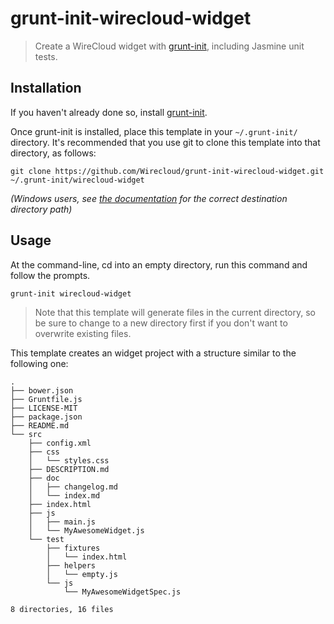 # grunt-init-wirecloud-widget

> Create a WireCloud widget with [grunt-init], including Jasmine unit tests.

[grunt-init]: http://gruntjs.com/project-scaffolding

## Installation

If you haven't already done so, install [grunt-init][].

Once grunt-init is installed, place this template in your `~/.grunt-init/` directory. It's recommended that you use git to clone this template into that directory, as follows:

```
git clone https://github.com/Wirecloud/grunt-init-wirecloud-widget.git ~/.grunt-init/wirecloud-widget
```

_(Windows users, see [the documentation][grunt-init] for the correct destination directory path)_

## Usage

At the command-line, cd into an empty directory, run this command and follow the prompts.

```
grunt-init wirecloud-widget
```

> Note that this template will generate files in the current directory, so be sure to change to a new directory first if you don't want to overwrite existing files.

This template creates an widget project with a structure similar to the following one:

```
.
├── bower.json
├── Gruntfile.js
├── LICENSE-MIT
├── package.json
├── README.md
└── src
    ├── config.xml
    ├── css
    │   └── styles.css
    ├── DESCRIPTION.md
    ├── doc
    │   ├── changelog.md
    │   └── index.md
    ├── index.html
    ├── js
    │   ├── main.js
    │   └── MyAwesomeWidget.js
    └── test
        ├── fixtures
        │   └── index.html
        ├── helpers
        │   └── empty.js
        └── js
            └── MyAwesomeWidgetSpec.js

8 directories, 16 files
```
